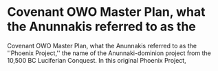 # Covenant OWO Master Plan, what the Anunnakis referred to as the

Covenant OWO Master Plan, what the Anunnakis referred to as the
''Phoenix Project,'' the name of the Anunnaki-dominion project from the
10,500 BC Luciferian Conquest. In this original Phoenix Project,